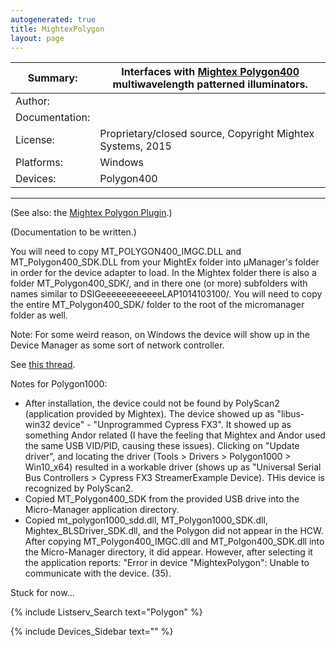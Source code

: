 ```yaml
---
autogenerated: true
title: MightexPolygon
layout: page
---
```


| Summary:       | Interfaces with [Mightex Polygon400](http://www.mightexsystems.com/family_info.php?cPath=245_243&categories_id=243) multiwavelength patterned illuminators. |
| -------------- | ----------------------------------------------------------------------------------------------------------------------------------------------------------- |
| Author:        |                                                                                                                                                             |
| Documentation: |                                                                                                                                                             |
| License:       | Proprietary/closed source, Copyright Mightex Systems, 2015                                                                                                  |
| Platforms:     | Windows                                                                                                                                                     |
| Devices:       | Polygon400                                                                                                                                                  |

-----

(See also: the [Mightex Polygon
Plugin](Mightex_Polygon_Plugin "wikilink").)

(Documentation to be written.)

You will need to copy MT\_POLYGON400\_IMGC.DLL and
MT\_Polygon400\_SDK.DLL from your MightEx folder into µManager's folder
in order for the device adapter to load. In the Mightex folder there is
also a folder MT\_Polygon400\_SDK/, and in there one (or more)
subfolders with names similar to DSIGeeeeeeeeeeeeLAP1014103100/. You
will need to copy the entire MT\_Polygon400\_SDK/ folder to the root of
the micromanager folder as well.

Note: For some weird reason, on Windows the device will show up in the
Device Manager as some sort of network controller.

See [this
thread](http://micro-manager.3463995.n2.nabble.com/MightEx-Polygon-device-can-t-install-td7585963.html#a7585978).

Notes for Polygon1000:

  - After installation, the device could not be found by PolyScan2
    (application provided by Mightex). The device showed up as
    "libus-win32 device" - "Unprogrammed Cypress FX3". It showed up as
    something Andor related (I have the feeling that Mightex and Andor
    used the same USB VID/PID, causing these issues). Clicking on
    "Update driver", and locating the driver (Tools \> Drivers \>
    Polygon1000 \> Win10\_x64) resulted in a workable driver (shows up
    as "Universal Serial Bus Controllers \> Cypress FX3 StreamerExample
    Device). THis device is recognized by PolyScan2.
  - Copied MT\_Polygon400\_SDK from the provided USB drive into the
    Micro-Manager application directory.
  - Copied mt\_polygon1000\_sdd.dll, MT\_Polygon1000\_SDK.dll,
    Mightex\_BLSDriver\_SDK.dll, and the Polygon did not appear in the
    HCW. After copying MT\_Polygon400\_IMGC.dll and
    MT\_Polgon400\_SDK.dll into the Micro-Manager directory, it did
    appear. However, after selecting it the application reports: "Error
    in device "MightexPolygon": Unable to communicate with the device.
    (35).

Stuck for now...

{% include Listserv_Search text="Polygon" %}

{% include Devices_Sidebar text="" %}
